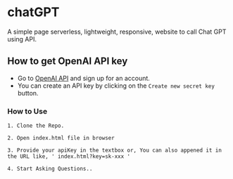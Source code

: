 # chatGPT
A simple page serverless, lightweight, responsive, website to call Chat GPT using API.

## How to get OpenAI API key
- Go to [OpenAI API](https://platform.openai.com/account/api-keys) and sign up for an account. 
- You can create an API key by clicking on the `Create new secret key` button.


### How to Use

```
1. Clone the Repo.
```

```
2. Open index.html file in browser
```

```
3. Provide your apiKey in the textbox or, You can also appened it in the URL like, ' index.html?key=sk-xxx '
``` 

```
4. Start Asking Questions..
```

